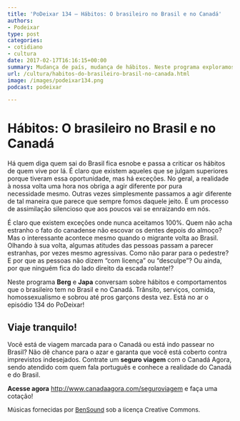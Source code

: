 ```yaml
---
title: 'PoDeixar 134 – Hábitos: O brasileiro no Brasil e no Canadá'
authors:
- Podeixar
type: post
categories:
- cotidiano
- cultura
date: 2017-02-17T16:16:15+00:00
summary: Mudança de país, mudança de hábitos. Neste programa exploramos comportamentos de brasileiros no Brasil e no Canadá e como a nossa percepção também muda.
url: /cultura/habitos-do-brasileiro-brasil-no-canada.html
image: /images/podeixar134.png
podcast: podeixar

---
```

# Hábitos: O brasileiro no Brasil e no Canadá

Há quem diga quem sai do Brasil fica esnobe e passa a criticar os hábitos de quem vive por lá. É claro que existem aqueles que se julgam superiores porque tiveram essa oportunidade, mas há exceções. No geral, a realidade à nossa volta uma hora nos obriga a agir diferente por pura necessidade mesmo. Outras vezes simplesmente passamos a agir diferente de tal maneira que parece que sempre fomos daquele jeito. É um processo de assimilação silencioso que aos poucos vai se enraizando em nós.

É claro que existem exceções onde nunca aceitamos 100%. Quem não acha estranho o fato do canadense não escovar os dentes depois do almoço? Mas o interessante acontece mesmo quando o migrante volta ao Brasil. Olhando à sua volta, algumas atitudes das pessoas passam a parecer estranhas, por vezes mesmo agressivas. Como não parar para o pedestre? E por que as pessoas não dizem &#8220;com licença&#8221; ou &#8220;desculpe&#8221;? Ou ainda, por que ninguém fica do lado direito da escada rolante!?

Neste programa **Berg** e **Japa** conversam sobre hábitos e comportamentos que o brasileiro tem no Brasil e no Canadá. Trânsito, serviços, comida, homossexualismo e sobrou até pros garçons desta vez. Está no ar o episódio 134 do PoDeixar!



## Viaje tranquilo!

Você está de viagem marcada para o Canadá ou está indo passear no Brasil? Não dê chance para o azar e garanta que você está coberto contra imprevistos indesejados. Contrate um **seguro viagem** com o Canadá Agora, sendo atendido com quem fala português e conhece a realidade do Canadá e do Brasil.

**Acesse agora** <http://www.canadaagora.com/seguroviagem> e faça uma cotação!

<span style="font-size: 10pt;">Músicas fornecidas por <a href="http://www.bensound.com/" target="_blank">BenSound</a> sob a licença Creative Commons.</span>